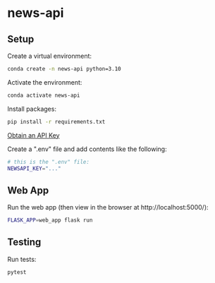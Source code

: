 # news-api

## Setup

Create a virtual environment:

```sh
conda create -n news-api python=3.10
```

Activate the environment:

```sh
conda activate news-api
```

Install packages:

```sh
pip install -r requirements.txt
```

[Obtain an API Key](https://newsapi.org/account)


Create a ".env" file and add contents like the following:

```sh
# this is the ".env" file:
NEWSAPI_KEY="..."
```


## Web App 

Run the web app (then view in the browser at http://localhost:5000/):

```sh
FLASK_APP=web_app flask run
```
## Testing

Run tests:

```sh
pytest
```
